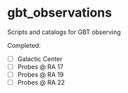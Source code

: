 # gbt_observations
Scripts and catalogs for GBT observing 

Completed:
- [ ] Galactic Center
- [ ] Probes @ RA 17
- [ ] Probes @ RA 19
- [ ] Probes @ RA 22
